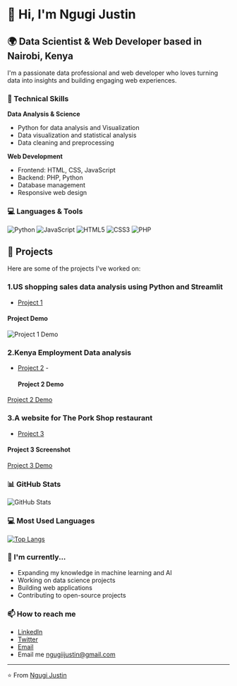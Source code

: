 # 👋 Hi, I'm Ngugi Justin

## 🌍 Data Scientist & Web Developer based in Nairobi, Kenya

I'm a passionate data professional and web developer who loves turning data into insights and building engaging web experiences.

### 🔧 Technical Skills

**Data Analysis & Science**
- Python for data analysis and Visualization
- Data visualization and statistical analysis
- Data cleaning and preprocessing

**Web Development**
- Frontend: HTML, CSS, JavaScript
- Backend: PHP, Python
- Database management
- Responsive web design

### 💻 Languages & Tools

![Python](https://img.shields.io/badge/-Python-3776AB?style=flat&logo=python&logoColor=white)
![JavaScript](https://img.shields.io/badge/-JavaScript-F7DF1E?style=flat&logo=javascript&logoColor=black)
![HTML5](https://img.shields.io/badge/-HTML5-E34F26?style=flat&logo=html5&logoColor=white)
![CSS3](https://img.shields.io/badge/-CSS3-1572B6?style=flat&logo=css3&logoColor=white)
![PHP](https://img.shields.io/badge/-PHP-777BB4?style=flat&logo=php&logoColor=white)

## 🚀 Projects
Here are some of the projects I've worked on:

### 1.US shopping sales data analysis using Python and Streamlit
- [Project 1](https://shopping-dashboard-analysis-i6jvpehax2h6mjrkowujtl.streamlit.app/)    

#### Project Demo
![Project 1 Demo](https://github.com/FazeJ99/Shopping-Dashboard-Analysis/blob/main/assets/Shopping%20Dashboard.gif)

### 2.Kenya Employment Data analysis
- [Project 2](https://employment-trends-analysis-dashboard-knpdpxybknqhnwduu8bnpq.streamlit.app/) - 

  #### Project 2 Demo
[Project 2 Demo](https://github.com/FazeJ99/Shopping-Dashboard-Analysis/blob/main/assets/Shopping%20Dashboard.gif)

### 3.A website for The Pork Shop restaurant
- [Project 3](https://github.com/FazeJ99/Pork-Shop-Website-) 

 #### Project 3 Screenshot
[Project 3 Demo](https://github.com/FazeJ99/Pork-Shop-Website-/blob/main/assets/Pork%20Shop%20Website.jpg)

### 📊 GitHub Stats

![GitHub Stats](https://github-readme-stats.vercel.app/api?username=FazeJ99&show_icons=true&theme=radical)

### 💻 Most Used Languages

[![Top Langs](https://github-readme-stats.vercel.app/api/top-langs/?username=FazeJ99&layout=compact)](https://github.com/anuraghazra/github-readme-stats)

### 🌱 I'm currently...
- Expanding my knowledge in machine learning and AI
- Working on data science projects
- Building web applications
- Contributing to open-source projects

### 📫 How to reach me
- [LinkedIn](www.linkedin.com/in/justin-ngugi-078a41314)
- [Twitter](https://x.com/Faze__J)
- [Email](@ngugiijustin@gmail.com)
- Email me  ngugiijustin@gmail.com
---
⭐️ From [Ngugi Justin](https://github.com/FazeJ99)

